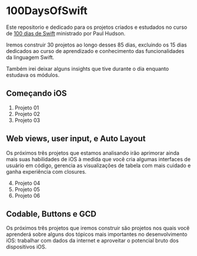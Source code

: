 # 100DaysOfSwift

Este repositorio e dedicado para os projetos criados e estudados no curso de [100 dias de Swift](https://www.hackingwithswift.com/100) ministrado por Paul Hudson.

Iremos construir 30 projetos ao longo desses 85 dias, excluindo os 15 dias dedicados ao curso de aprendizado e conhecimento das funcionalidades da linguagem Swift.

Também irei deixar alguns insights que tive durante o dia enquanto estudava os módulos.

## Começando iOS

1. Projeto 01
2. Projeto 02
3. Projeto 03

## Web views, user input, e Auto Layout

Os próximos três projetos que estamos analisando irão aprimorar ainda mais suas habilidades de iOS à medida que você cria algumas interfaces de usuário em código, gerencia as visualizações de tabela com mais cuidado e ganha experiência com closures.

4. Projeto 04
5. Projeto 05
6. Projeto 06

## Codable, Buttons e GCD

Os próximos três projetos que iremos construir são projetos nos quais você aprenderá sobre alguns dos tópicos mais importantes no desenvolvimento iOS: trabalhar com dados da internet e aproveitar o potencial bruto dos dispositivos iOS.
